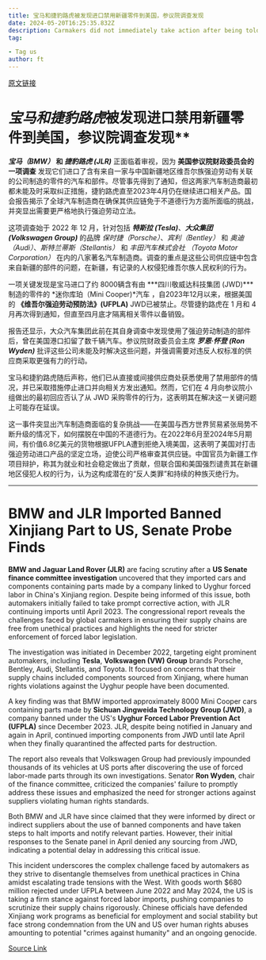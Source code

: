 ```yaml
---
title: 宝马和捷豹路虎被发现进口禁用新疆零件到美国，参议院调查发现
date: 2024-05-20T16:25:35.832Z
description: Carmakers did not immediately take action after being told of component made by company linked to Uyghur forced labour
tag: 

- Tag us
author: ft
---
```


[原文链接](https://ft.com/content/98f8f0f4-ef18-49bd-92a8-c17114eb8bac)

# ***宝马*和*捷豹路虎*被发现进口禁用新疆零件到美国，参议院调查发现** 

***宝马（BMW）* 和 *捷豹路虎 (JLR)*** 正面临着审视，因为 **美国参议院财政委员会的一项调查** 发现它们进口了含有来自一家与中国新疆地区维吾尔族强迫劳动有关联的公司制造的零件的汽车和部件。尽管事先得到了通知，但这两家汽车制造商最初都未能及时采取纠正措施，捷豹路虎直至2023年4月仍在继续进口相关产品。国会报告揭示了全球汽车制造商在确保其供应链免于不道德行为方面所面临的挑战，并突显出需要更严格地执行强迫劳动立法。

这项调查始于 2022 年 12 月，针对包括 ***特斯拉 (Tesla)***、***大众集团 (Volkswagen Group)*** 的品牌 *保时捷（Porsche）*、*宾利（Bentley）* 和 *奥迪（Audi）*、*斯特兰蒂斯（Stellantis）* 和 *丰田汽车株式会社 （Toyota Motor Corporation）* 在内的八家著名汽车制造商。调查的重点是这些公司供应链中包含来自新疆的部件的问题，在新疆，有记录的人权侵犯维吾尔族人民权利的行为。

一项关键发现是宝马进口了约 8000辆含有由 ***四川敬威达科技集团 (JWD)***制造的零件的 *迷你库珀（Mini Cooper)*汽车 ，自2023年12月以来，根据美国的 **《维吾尔强迫劳动预防法》(UFPLA)** JWD已被禁止。尽管捷豹路虎在 1 月和 4 月再次得到通知，但直至四月底才隔离相关零件以备销毁。

报告还显示，大众汽车集团此前在其自身调查中发现使用了强迫劳动制造的部件后，曾在美国港口扣留了数千辆汽车。参议院财政委员会主席 ***罗恩·怀登 (Ron Wyden)*** 批评这些公司未能及时解决这些问题，并强调需要对违反人权标准的供应商采取更强有力的行动。

宝马和捷豹路虎随后声称，他们已从直接或间接供应商处获悉使用了禁用部件的情况，并已采取措施停止进口并向相关方发出通知。然而，它们在 4 月向参议院小组做出的最初回应否认了从 JWD 采购零件的行为，这表明其在解决这一关键问题上可能存在延误。

这一事件突显出汽车制造商面临的复杂挑战——在美国与西方世界贸易紧张局势不断升级的情况下，如何摆脱在中国的不道德行为。在2022年6月至2024年5月期间，有价值6.8亿美元的货物根据UFPLA遭到拒绝入境美国，这表明了美国对打击强迫劳动进口产品的坚定立场，迫使公司严格审查其供应链。中国官员为新疆工作项目辩护，称其为就业和社会稳定做出了贡献，但联合国和美国强烈谴责其在新疆地区侵犯人权的行为，认为这构成潜在的“反人类罪”和持续的种族灭绝行为。

---

# BMW and JLR Imported Banned Xinjiang Part to US, Senate Probe Finds 

**BMW and Jaguar Land Rover (JLR)** are facing scrutiny after a **US Senate finance committee investigation** uncovered that they imported cars and components containing parts made by a company linked to Uyghur forced labor in China's Xinjiang region. Despite being informed of this issue, both automakers initially failed to take prompt corrective action, with JLR continuing imports until April 2023. The congressional report reveals the challenges faced by global carmakers in ensuring their supply chains are free from unethical practices and highlights the need for stricter enforcement of forced labor legislation. 

The investigation was initiated in December 2022, targeting eight prominent automakers, including **Tesla**, **Volkswagen (VW) Group** brands Porsche, Bentley, Audi, Stellantis, and Toyota. It focused on concerns that their supply chains included components sourced from Xinjiang, where human rights violations against the Uyghur people have been documented. 

A key finding was that BMW imported approximately 8000 Mini Cooper cars containing parts made by **Sichuan Jingweida Technology Group (JWD)**, a company banned under the US's **Uyghur Forced Labor Prevention Act** **(UFPLA)** since December 2023. JLR, despite being notified in January and again in April, continued importing components from JWD until late April when they finally quarantined the affected parts for destruction. 

The report also reveals that Volkswagen Group had previously impounded thousands of its vehicles at US ports after discovering the use of forced labor-made parts through its own investigations. Senator **Ron Wyden**, chair of the finance committee, criticized the companies' failure to promptly address these issues and emphasized the need for stronger actions against suppliers violating human rights standards. 

Both BMW and JLR have since claimed that they were informed by direct or indirect suppliers about the use of banned components and have taken steps to halt imports and notify relevant parties. However, their initial responses to the Senate panel in April denied any sourcing from JWD, indicating a potential delay in addressing this critical issue. 

This incident underscores the complex challenge faced by automakers as they strive to disentangle themselves from unethical practices in China amidst escalating trade tensions with the West. With goods worth $680 million rejected under UFPLA between June 2022 and May 2024, the US is taking a firm stance against forced labor imports, pushing companies to scrutinize their supply chains rigorously. Chinese officials have defended Xinjiang work programs as beneficial for employment and social stability but face strong condemnation from the UN and US over human rights abuses amounting to potential "crimes against humanity" and an ongoing genocide.

[Source Link](https://ft.com/content/98f8f0f4-ef18-49bd-92a8-c17114eb8bac)

